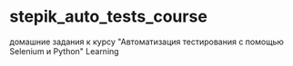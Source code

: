 ﻿# stepik_auto_tests_course
домашние задания к курсу "Автоматизация тестирования с помощью Selenium и Python"
Learning
